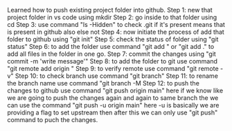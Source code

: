 Learned how to push existing project folder into github.
Step 1: new that project folder in vs code using mkdir <folder-name>
Step 2: go inside to that folder using cd <folder-name>
Step 3: use command "ls -Hidden" to check .git if it's present means that is present in github also else not
Step 4: now initiate the process of add that folder to github using "git init"
Step 5: check the status of folder using "git status"
Step 6: to add the folder use command "git add <file-name>" or "git add ." to add all files in the folder in one go.
Step 7: commit the changes using "git commit -m 'write message'"
Step 8: to add the folder to git use command "git remote add origin <link>"
Step 9: to verify remote use command "git remote -v"
Step 10: to check branch use command "git branch"
Step 11: to rename the branch name use command "git branch -M <new-name>
Step 12: to push the changes to github use command "git push origin main" here if we know like we are going to push the changes again and again to same branch the we can use the command "git push -u origin main" here -u is basically we are providing a flag to set upstream then after this we can only use "git push" command to puch the changes.
